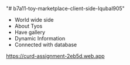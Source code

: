 "# b7a11-toy-marketplace-client-side-Iqubal905" 

* World wide side
* About Tyos
* Have gallery
* Dynamic Information
* Connected with database


https://curd-assignment-2eb5d.web.app